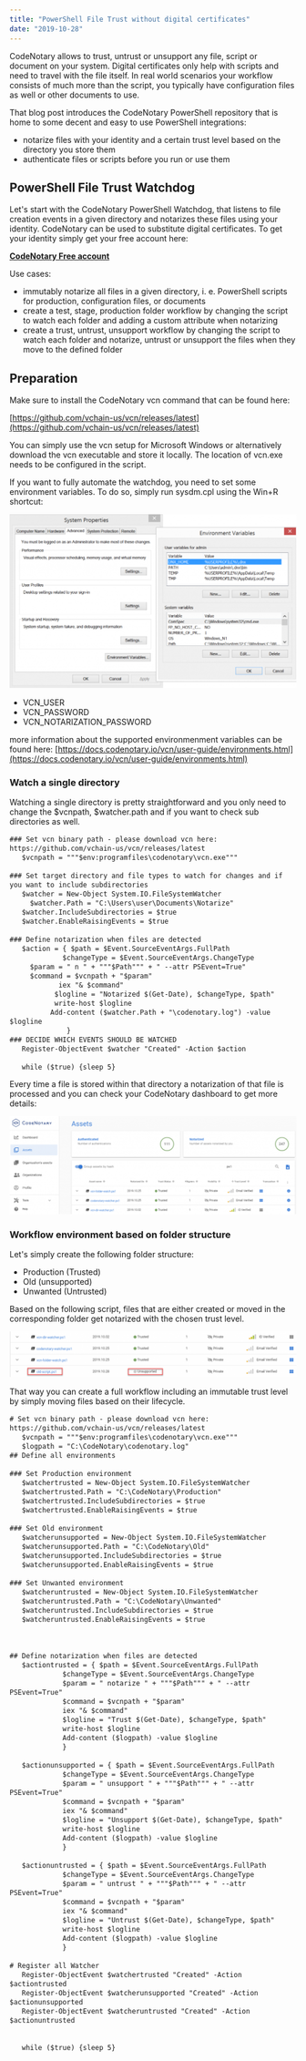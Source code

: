 ```yaml
---
title: "PowerShell File Trust without digital certificates"
date: "2019-10-28"
---
```


CodeNotary allows to trust, untrust or unsupport any file, script or document on your system. Digital certificates only help with scripts and need to travel with the file itself. In real world scenarios your workflow consists of much more than the script, you typically have configuration files as well or other documents to use.

That blog post introduces the CodeNotary PowerShell repository that is home to some decent and easy to use PowerShell integrations:

- notarize files with your identity and a certain trust level based on the directory you store them
- authenticate files or scripts before you run or use them

## PowerShell File Trust Watchdog

Let's start with the CodeNotary PowerShell Watchdog, that listens to file creation events in a given directory and notarizes these files using your identity. CodeNotary can be used to substitute digital certificates. To get your identity simply get your free account here:

[**CodeNotary Free account**](https://dashboard.codenotary.io/auth/signup)

Use cases:

- immutably notarize all files in a given directory, i. e. PowerShell scripts for production, configuration files, or documents
- create a test, stage, production folder workflow by changing the script to watch each folder and adding a custom attribute when notarizing
- create a trust, untrust, unsupport workflow by changing the script to watch each folder and notarize, untrust or unsupport the files when they move to the defined folder

## Preparation

Make sure to install the CodeNotary vcn command that can be found here:

[https://github.com/vchain-us/vcn/releases/latest](https://github.com/vchain-us/vcn/releases/latest)

You can simply use the vcn setup for Microsoft Windows or alternatively download the vcn executable and store it locally. The location of vcn.exe needs to be configured in the script.

If you want to fully automate the watchdog, you need to set some environment variables. To do so, simply run sysdm.cpl using the Win+R shortcut:

![PowerShell File Trust CodeNotary environment variabless](/images/blog/env-1024x619.png)

- VCN\_USER
- VCN\_PASSWORD
- VCN\_NOTARIZATION\_PASSWORD

more information about the supported environmenment variables can be found here: [https://docs.codenotary.io/vcn/user-guide/environments.html](https://docs.codenotary.io/vcn/user-guide/environments.html)

### Watch a single directory

Watching a single directory is pretty straightforward and you only need to change the $vcnpath, $watcher.path and if you want to check sub directories as well.

```
### Set vcn binary path - please download vcn here: https://github.com/vchain-us/vcn/releases/latest
   $vcnpath = """$env:programfiles\codenotary\vcn.exe"""

### Set target directory and file types to watch for changes and if you want to include subdirectories
   $watcher = New-Object System.IO.FileSystemWatcher
	 $watcher.Path = "C:\Users\user\Documents\Notarize"
   $watcher.IncludeSubdirectories = $true
   $watcher.EnableRaisingEvents = $true  

### Define notarization when files are detected
   $action = { $path = $Event.SourceEventArgs.FullPath
             $changeType = $Event.SourceEventArgs.ChangeType
	 $param = " n " + """$Path""" + " --attr PSEvent=True"
	 $command = $vcnpath + "$param"
			iex "& $command"
           $logline = "Notarized $(Get-Date), $changeType, $path"
           write-host $logline
		  Add-content ($watcher.Path + "\codenotary.log") -value $logline
              }    
### DECIDE WHICH EVENTS SHOULD BE WATCHED 
   Register-ObjectEvent $watcher "Created" -Action $action
	
   while ($true) {sleep 5}
```

Every time a file is stored within that directory a notarization of that file is processed and you can check your CodeNotary dashboard to get more details:

![CodeNotary dashboard - check the File Trust level](/images/blog/dashboard-1024x349.png)

### Workflow environment based on folder structure

Let's simply create the following folder structure:

- Production (Trusted)
- Old (unsupported)
- Unwanted (Untrusted)

Based on the following script, files that are either created or moved in the corresponding folder get notarized with the chosen trust level.

![file trust workflow](/images/blog/old-1024x162.png)

That way you can create a full workflow including an immutable trust level by simply moving files based on their lifecycle.

```
# Set vcn binary path - please download vcn here: https://github.com/vchain-us/vcn/releases/latest
   $vcnpath = """$env:programfiles\codenotary\vcn.exe"""
   $logpath = "C:\CodeNotary\codenotary.log"
## Define all environments

### Set Production environment
   $watchertrusted = New-Object System.IO.FileSystemWatcher
   $watchertrusted.Path = "C:\CodeNotary\Production"
   $watchertrusted.IncludeSubdirectories = $true
   $watchertrusted.EnableRaisingEvents = $true  

### Set Old environment
   $watcherunsupported = New-Object System.IO.FileSystemWatcher
   $watcherunsupported.Path = "C:\CodeNotary\Old"
   $watcherunsupported.IncludeSubdirectories = $true
   $watcherunsupported.EnableRaisingEvents = $true  

### Set Unwanted environment
   $watcheruntrusted = New-Object System.IO.FileSystemWatcher
   $watcheruntrusted.Path = "C:\CodeNotary\Unwanted"
   $watcheruntrusted.IncludeSubdirectories = $true
   $watcheruntrusted.EnableRaisingEvents = $true  



## Define notarization when files are detected
   $actiontrusted = { $path = $Event.SourceEventArgs.FullPath
             $changeType = $Event.SourceEventArgs.ChangeType
			 $param = " notarize " + """$Path""" + " --attr PSEvent=True"
			 $command = $vcnpath + "$param"
			 iex "& $command"
             $logline = "Trust $(Get-Date), $changeType, $path"
             write-host $logline
		     Add-content ($logpath) -value $logline
             }    

   $actionunsupported = { $path = $Event.SourceEventArgs.FullPath
             $changeType = $Event.SourceEventArgs.ChangeType
			 $param = " unsupport " + """$Path""" + " --attr PSEvent=True"
			 $command = $vcnpath + "$param"
			 iex "& $command"
             $logline = "Unsupport $(Get-Date), $changeType, $path"
             write-host $logline
		     Add-content ($logpath) -value $logline
             }    
   
   $actionuntrusted = { $path = $Event.SourceEventArgs.FullPath
             $changeType = $Event.SourceEventArgs.ChangeType
			 $param = " untrust " + """$Path""" + " --attr PSEvent=True"
			 $command = $vcnpath + "$param"
			 iex "& $command"
             $logline = "Untrust $(Get-Date), $changeType, $path"
             write-host $logline
		     Add-content ($logpath) -value $logline
             }    

# Register all Watcher
   Register-ObjectEvent $watchertrusted "Created" -Action $actiontrusted
   Register-ObjectEvent $watcherunsupported "Created" -Action $actionunsupported
   Register-ObjectEvent $watcheruntrusted "Created" -Action $actionuntrusted

	
   while ($true) {sleep 5}
```
